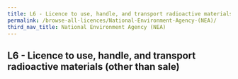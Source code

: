 ```yaml
---
title: L6 - Licence to use, handle, and transport radioactive materials (other than sale)
permalink: /browse-all-licences/National-Environment-Agency-(NEA)/
third_nav_title: National Environment Agency (NEA)
---
```

## L6 - Licence to use, handle, and transport radioactive materials (other than sale)
